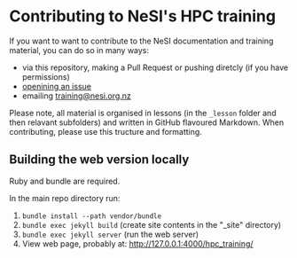 # Contributing to NeSI's HPC training

If you want to want to contribute to the NeSI documentation and training material, you can do so in many ways:
* via this repository, making a Pull Request or pushing diretcly (if you have permissions)
* [openining an issue](https://github.com/nesi/hpc_training/issues)
* emailing training@nesi.org.nz

Please note, all material is organised in lessons (in the `_lesson` folder and then relavant subfolders) and written in GitHub flavoured Markdown. When contributing, please use this tructure and formatting.

## Building the web version locally

Ruby and bundle are required.

In the main repo directory run:

1. `bundle install --path vendor/bundle`
2. `bundle exec jekyll build` (create site contents in the "_site" directory)
3. `bundle exec jekyll server` (run the web server)
4. View web page, probably at: http://127.0.0.1:4000/hpc_training/
